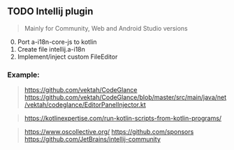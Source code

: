 

## TODO Intellij plugin

> Mainly for Community, Web and Android Studio versions

0. Port a-i18n-core-js to kotlin
1. Create file intellij.a-i18n
2. Implement/inject custom FileEditor

### Example:
> https://github.com/vektah/CodeGlance
> https://github.com/vektah/CodeGlance/blob/master/src/main/java/net/vektah/codeglance/EditorPanelInjector.kt

> https://kotlinexpertise.com/run-kotlin-scripts-from-kotlin-programs/


> https://www.oscollective.org/
> https://github.com/sponsors
> https://github.com/JetBrains/intellij-community